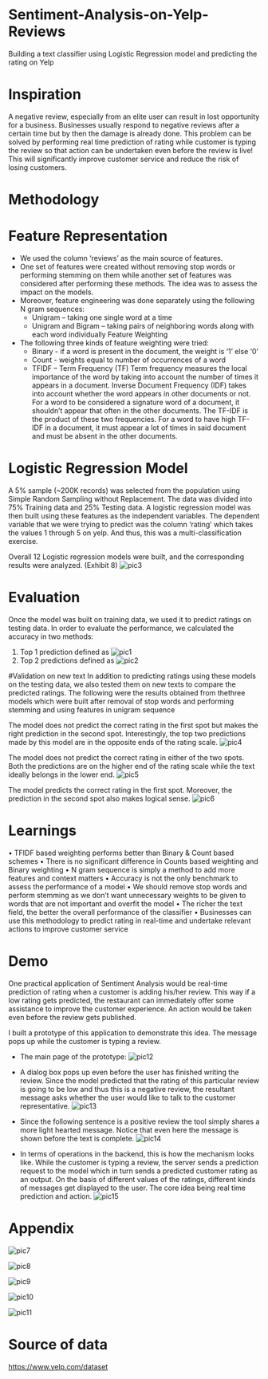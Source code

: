 # Sentiment-Analysis-on-Yelp-Reviews
Building a text classifier using Logistic Regression model and predicting the rating on Yelp

# Inspiration
A negative review, especially from an elite user can result in lost opportunity for a business. Businesses usually respond to negative reviews after a certain time but by then the damage is already done. This problem can be solved by performing real time prediction of rating while customer is typing the review so that action can be undertaken even before the review is live! This will significantly improve customer service and reduce the risk of losing customers.

# Methodology
# Feature Representation
* We used the column ‘reviews’ as the main source of features.
* One set of features were created without removing stop words or performing stemming
on them while another set of features was considered after performing these methods.
The idea was to assess the impact on the models.
* Moreover, feature engineering was done separately using the following N gram
sequences:
  * Unigram – taking one single word at a time
  * Unigram and Bigram – taking pairs of neighboring words along with each word individually Feature Weighting
* The following three kinds of feature weighting were tried:
  * Binary - if a word is present in the document, the weight is ‘1’ else ‘0’
  * Count - weights equal to number of occurrences of a word
  * TFIDF – Term Frequency (TF) Term frequency measures the local importance of the word by taking into account the number of times it appears in a document. Inverse Document Frequency (IDF) takes into account whether the word appears in other documents or not. For a word to be considered a signature word of a document, it shouldn’t appear that often in the other documents. The TF-IDF is the product of these two frequencies. For a word to have high TF-IDF in a document, it must appear a lot of times in said document and must be absent in the other documents.

# Logistic Regression Model
A 5% sample (~200K records) was selected from the population using Simple Random Sampling without Replacement. The data was divided into 75% Training data and 25% Testing data. A logistic regression model was then built using these features as the independent variables. The dependent variable that we were trying to predict was the column ‘rating’ which takes the values 1 through 5 on yelp. And thus, this was a multi-classification exercise.

Overall 12 Logistic regression models were built, and the corresponding results were analyzed. (Exhibit 8)
![pic3](https://github.com/Sonull/Sentiment-Analysis-on-Yelp-Reviews/blob/master/Pictures/pic3.png)


# Evaluation
Once the model was built on training data, we used it to predict ratings on testing data. In order to evaluate the performance, we calculated the accuracy in two methods:
1. Top 1 prediction defined as
![pic1](https://github.com/Sonull/Sentiment-Analysis-on-Yelp-Reviews/blob/master/Pictures/pic1.png)
2. Top 2 predictions defined as
![pic2](https://github.com/Sonull/Sentiment-Analysis-on-Yelp-Reviews/blob/master/Pictures/pic2.png)

#Validation on new text
In addition to predicting ratings using these models on the testing data, we also tested them on new texts to compare the predicted ratings. The following were the results obtained from thethree models which were built after removal of stop words and performing stemming and using features in unigram sequence

The model does not predict the correct rating in the first spot but makes the right prediction in the second spot. Interestingly, the top two predictions made by this model are in the opposite ends of the rating scale.
![pic4](https://github.com/Sonull/Sentiment-Analysis-on-Yelp-Reviews/blob/master/Pictures/pic4.png)

The model does not predict the correct rating in either of the two spots. Both the predictions are on the higher end of the rating scale while the text ideally belongs in the lower end.
![pic5](https://github.com/Sonull/Sentiment-Analysis-on-Yelp-Reviews/blob/master/Pictures/pic5.png)

The model predicts the correct rating in the first spot. Moreover, the prediction in the second spot also makes logical sense. 
![pic6](https://github.com/Sonull/Sentiment-Analysis-on-Yelp-Reviews/blob/master/Pictures/pic6.png)

# Learnings
•	TFIDF based weighting performs better than Binary & Count based schemes
•	There is no significant difference in Counts based weighting and Binary weighting
•	 N gram sequence is simply a method to add more features and context matters
•	Accuracy is not the only benchmark to assess the performance of a model
•	We should remove stop words and perform stemming as we don’t want unnecessary weights to be given to words that are not important and overfit the model
•	The richer the text field, the better the overall performance of the classifier
•	Businesses can use this methodology to predict rating in real-time and undertake relevant actions to improve customer service

# Demo
One practical application of Sentiment Analysis would be real-time prediction of rating when a customer is adding his/her review. This way if a low rating gets predicted, the restaurant can immediately offer some assistance to improve the customer experience. An action would be taken even before the review gets published.

I built a prototype of this application to demonstrate this idea. The message pops up while the customer is typing a review. 

* The main page of the prototype:
![pic12](https://github.com/Sonull/Sentiment-Analysis-on-Yelp-Reviews/blob/master/Pictures/pic12.png)

* A dialog box pops up even before the user has finished writing the review. Since the model predicted that the rating of this particular review is going to be low and thus this is a negative review, the resultant message asks whether the user would like to talk to the customer representative.
![pic13](https://github.com/Sonull/Sentiment-Analysis-on-Yelp-Reviews/blob/master/Pictures/pic13.png)

* Since the following sentence is a positive review the tool simply shares a more light hearted message. Notice that even here the message is shown before the text is complete.
![pic14](https://github.com/Sonull/Sentiment-Analysis-on-Yelp-Reviews/blob/master/Pictures/pic14.png)

* In terms of operations in the backend, this is how the mechanism looks like. While the customer is typing a review, the server sends a prediction request to the model which in turn sends a predicted customer rating as an output. On the basis of different values of the ratings, different kinds of messages get displayed to the user. The core idea being real time prediction and action.
![pic15](https://github.com/Sonull/Sentiment-Analysis-on-Yelp-Reviews/blob/master/Pictures/pic15.png)

# Appendix
![pic7](https://github.com/Sonull/Sentiment-Analysis-on-Yelp-Reviews/blob/master/Pictures/pic7.png)

![pic8](https://github.com/Sonull/Sentiment-Analysis-on-Yelp-Reviews/blob/master/Pictures/pic8.png)

![pic9](https://github.com/Sonull/Sentiment-Analysis-on-Yelp-Reviews/blob/master/Pictures/pic9.png)

![pic10](https://github.com/Sonull/Sentiment-Analysis-on-Yelp-Reviews/blob/master/Pictures/pic10.png)

![pic11](https://github.com/Sonull/Sentiment-Analysis-on-Yelp-Reviews/blob/master/Pictures/pic11.png)

# Source of data
https://www.yelp.com/dataset

